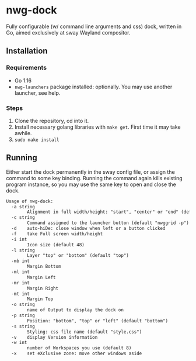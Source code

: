 # nwg-dock

Fully configurable (w/ command line arguments and css) dock, written in Go, aimed exclusively at sway Wayland compositor.

## Installation

### Requirements

- Go 1.16
- `nwg-launchers` package installed: optionally. You may use another launcher, see help.

### Steps

1. Clone the repository, cd into it.
2. Install necessary golang libraries with `make get`. First time it may take awhile.
3. `sudo make install`

## Running

Either start the dock permanently in the sway config file, or assign the command to some key binding.
Running the command again kills existing program instance, so you may use the same key to open and close the dock.

```txt
Usage of nwg-dock:
  -a string
    	Alignment in full width/height: "start", "center" or "end" (default "center")
  -c string
    	Command assigned to the launcher button (default "nwggrid -p")
  -d	auto-hiDe: close window when left or a button clicked
  -f	take Full screen width/height
  -i int
    	Icon size (default 48)
  -l string
    	Layer "top" or "bottom" (default "top")
  -mb int
    	Margin Bottom
  -ml int
    	Margin Left
  -mr int
    	Margin Right
  -mt int
    	Margin Top
  -o string
    	name of Output to display the dock on
  -p string
    	Position: "bottom", "top" or "left" (default "bottom")
  -s string
    	Styling: css file name (default "style.css")
  -v	display Version information
  -w int
    	number of Workspaces you use (default 8)
  -x	set eXclusive zone: move other windows aside

```
